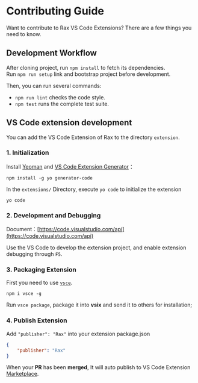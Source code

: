 # Contributing Guide

Want to contribute to Rax VS Code Extensions? There are a few things you need to know.

## Development Workflow

After cloning project, run `npm install` to fetch its dependencies.  
Run `npm run setup` link and bootstrap project before development.

Then, you can run several commands:

* `npm run lint` checks the code style.
* `npm test` runs the complete test suite.

## VS Code extension development

You can add the VS Code Extension of Rax to the directory `extension`.

### 1. Initialization

Install [Yeoman](http://yeoman.io/) and [VS Code Extension Generator](https://www.npmjs.com/package/generator-code)：

```shell
npm install -g yo generator-code
```

In the `extensions/` Directory, execute `yo code` to initialize the extension

```shell
yo code
```

### 2. Development and Debugging

Document：[https://code.visualstudio.com/api](https://code.visualstudio.com/api)

Use the VS Code to develop the extension project, and enable extension debugging through `F5`.

### 3. Packaging Extension

First you need to use [`vsce`](https://www.npmjs.com/package/vsce).

```shell
npm i vsce -g
```

Run `vsce package`, package it into **vsix** and send it to others for installation;

### 4. Publish Extension

Add `"publisher": "Rax"` into your extension package.json

```json
{
	"publisher": "Rax"
}
```

When your   **PR** has been **merged**, It will auto publish to VS Code Extension [Marketplace](https://marketplace.visualstudio.com/).



